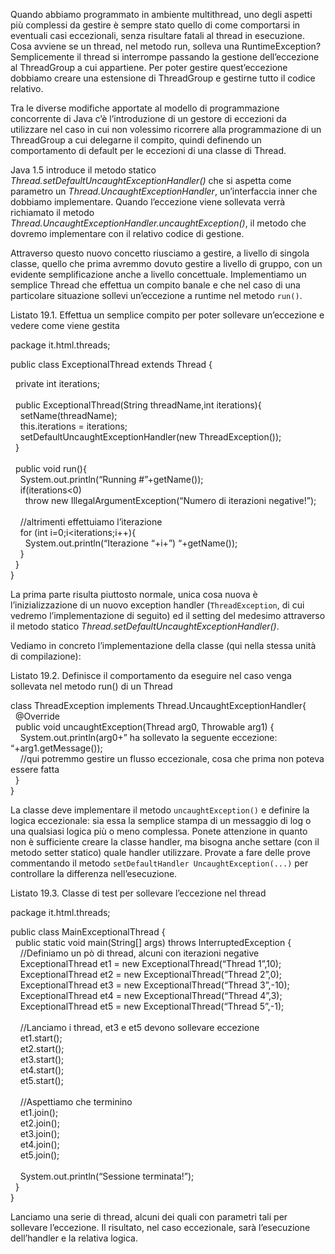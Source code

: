 Quando abbiamo programmato in ambiente multithread, uno degli aspetti più complessi da gestire è sempre stato quello di come comportarsi in eventuali casi eccezionali, senza risultare fatali al thread in esecuzione. Cosa avviene se un thread, nel metodo run, solleva una RuntimeException? Semplicemente il thread si interrompe passando la gestione dell’eccezione al ThreadGroup a cui appartiene. Per poter gestire quest’eccezione dobbiamo creare una estensione di ThreadGroup e gestirne tutto il codice relativo.

Tra le diverse modifiche apportate al modello di programmazione concorrente di Java c’è l’introduzione di un gestore di eccezioni da utilizzare nel caso in cui non volessimo ricorrere alla programmazione di un ThreadGroup a cui delegarne il compito, quindi definendo un comportamento di default per le eccezioni di una classe di Thread.

Java 1.5 introduce il metodo statico _Thread.setDefaultUncaughtExceptionHandler()_ che si aspetta come parametro un _Thread.UncaughtExceptionHandler_, un’interfaccia inner che dobbiamo implementare. Quando l’eccezione viene sollevata verrà richiamato il metodo _Thread.UncaughtExceptionHandler.uncaughtException()_, il metodo che dovremo implementare con il relativo codice di gestione.

Attraverso questo nuovo concetto riusciamo a gestire, a livello di singola classe, quello che prima avremmo dovuto gestire a livello di gruppo, con un evidente semplificazione anche a livello concettuale. Implementiamo un semplice Thread che effettua un compito banale e che nel caso di una particolare situazione sollevi un’eccezione a runtime nel metodo `run()`.

Listato 19.1. Effettua un semplice compito per poter sollevare un’eccezione e vedere come viene gestita

package it.html.threads;  
  
public class ExceptionalThread extends Thread {  
  
  private int iterations;  
    
  public ExceptionalThread(String threadName,int iterations){  
    setName(threadName);  
    this.iterations = iterations;  
    setDefaultUncaughtExceptionHandler(new ThreadException());  
  }  
    
  public void run(){  
    System.out.println(“Running #”+getName());  
    if(iterations<0)  
      throw new IllegalArgumentException(“Numero di iterazioni negative!”);  
      
    //altrimenti effettuiamo l’iterazione  
    for (int i=0;i<iterations;i++){  
      System.out.println(“Iterazione “+i+”) “+getName());  
    }  
  }  
}

La prima parte risulta piuttosto normale, unica cosa nuova è l’inizializzazione di un nuovo exception handler (`ThreadException`, di cui vedremo l’implementazione di seguito) ed il setting del medesimo attraverso il metodo statico _Thread.setDefaultUncaughtExceptionHandler()_.

Vediamo in concreto l’implementazione della classe (qui nella stessa unità di compilazione):

Listato 19.2. Definisce il comportamento da eseguire nel caso venga sollevata nel metodo run() di un Thread

class ThreadException implements Thread.UncaughtExceptionHandler{  
  @Override  
  public void uncaughtException(Thread arg0, Throwable arg1) {  
    System.out.println(arg0+” ha sollevato la seguente eccezione: “+arg1.getMessage());  
    //qui potremmo gestire un flusso eccezionale, cosa che prima non poteva essere fatta  
  }  
}

La classe deve implementare il metodo `uncaughtException()` e definire la logica eccezionale: sia essa la semplice stampa di un messaggio di log o una qualsiasi logica più o meno complessa. Ponete attenzione in quanto non è sufficiente creare la classe handler, ma bisogna anche settare (con il metodo setter statico) quale handler utilizzare. Provate a fare delle prove commentando il metodo `setDefaultHandler UncaughtException(...)` per controllare la differenza nell’esecuzione.

Listato 19.3. Classe di test per sollevare l’eccezione nel thread

package it.html.threads;  
  
public class MainExceptionalThread {  
  public static void main(String\[\] args) throws InterruptedException {  
    //Definiamo un pò di thread, alcuni con iterazioni negative  
    ExceptionalThread et1 = new ExceptionalThread(“Thread 1”,10);  
    ExceptionalThread et2 = new ExceptionalThread(“Thread 2”,0);  
    ExceptionalThread et3 = new ExceptionalThread(“Thread 3”,-10);  
    ExceptionalThread et4 = new ExceptionalThread(“Thread 4”,3);  
    ExceptionalThread et5 = new ExceptionalThread(“Thread 5”,-1);  
      
    //Lanciamo i thread, et3 e et5 devono sollevare eccezione  
    et1.start();  
    et2.start();  
    et3.start();  
    et4.start();  
    et5.start();  
      
    //Aspettiamo che terminino  
    et1.join();  
    et2.join();  
    et3.join();  
    et4.join();  
    et5.join();  
      
    System.out.println(“Sessione terminata!”);  
  }  
}

Lanciamo una serie di thread, alcuni dei quali con parametri tali per sollevare l’eccezione. Il risultato, nel caso eccezionale, sarà l’esecuzione dell’handler e la relativa logica.